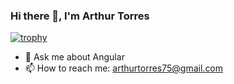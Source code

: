 ### Hi there 👋, I'm Arthur Torres

[![trophy](https://github-profile-trophy.vercel.app/?username=ArthurTorres75&theme=onedark)](https://github.com/ryo-ma/github-profile-trophy)
<!--
**ArthurTorres75/ArthurTorres75** is a ✨ _special_ ✨ repository because its `README.md` (this file) appears on your GitHub profile.

Here are some ideas to get you started:

- 🔭 I’m currently working on ...
- 🌱 I’m currently learning ...
- 👯 I’m looking to collaborate on ...
- 🤔 I’m looking for help with ...
- 💬 Ask me about ...
- 📫 How to reach me: ...
- 😄 Pronouns: ...
- ⚡ Fun fact: ...
-->
- 💬 Ask me about Angular
- 📫 How to reach me: arthurtorres75@gmail.com

